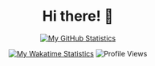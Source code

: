 <p align="center">
  <h1 align="center">Hi there! 👋</h1>
</p>

<p align="center">
  <a href="https://github.com/anuraghazra/github-readme-stats"><img alt="My GitHub Statistics" src="https://github-readme-stats.vercel.app/api?username=misternano&show_icons=true&count_private=true&custom_title=GitHub%20Stats" /></a>
</p>
<p align="center">
    <a href="https://github.com/anuraghazra/github-readme-stats"><img alt="My Wakatime Statistics" src="https://wakatime.com/badge/user/a6dcecd9-2e31-4391-b113-82ffdd8385f1.svg" /></a>
    <img alt="Profile Views" src="https://komarev.com/ghpvc/?username=misternano" />
</p>
